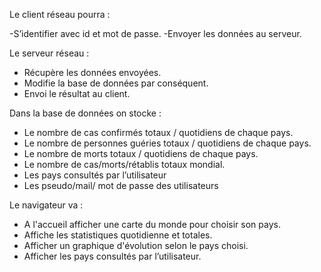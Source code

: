 Le client réseau pourra :

-S’identifier avec id et mot de passe.
-Envoyer les données au serveur.

Le serveur réseau :

- Récupère les données envoyées.
- Modifie la base de données par conséquent.
- Envoi le résultat au client.

Dans la base de données on stocke :

- Le nombre de cas confirmés totaux / quotidiens de chaque pays.
- Le nombre de personnes guéries totaux / quotidiens de chaque pays.
- Le nombre de morts totaux / quotidiens de chaque pays.
- Le nombre de cas/morts/rétablis totaux mondial.
- Les pays consultés par l’utilisateur
- Les pseudo/mail/ mot de passe des utilisateurs
  
Le navigateur va :

- A l'accueil afficher une carte du monde pour choisir son pays.
- Affiche les statistiques quotidienne et totales.
- Afficher un graphique d'évolution selon le pays choisi.
- Afficher les pays consultés par l’utilisateur.
